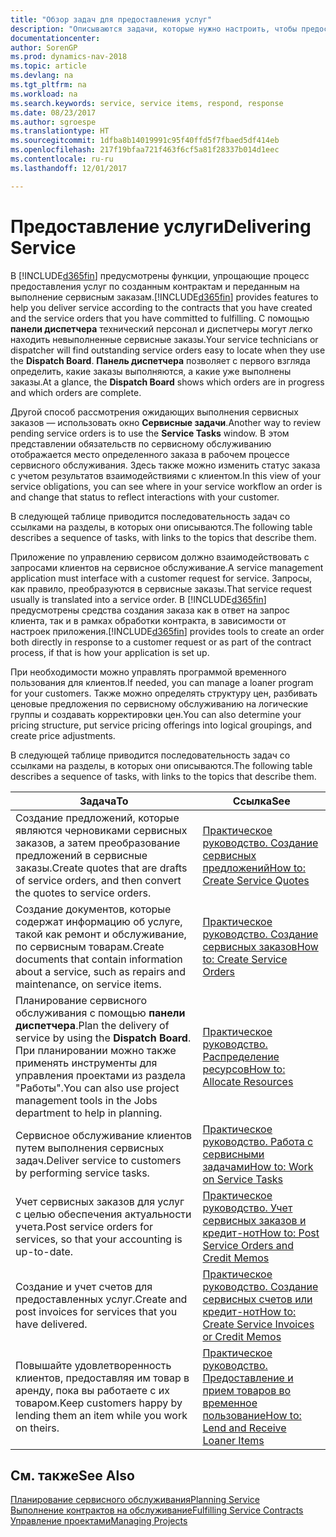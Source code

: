 ```yaml
---
title: "Обзор задач для предоставления услуг"
description: "Описываются задачи, которые нужно настроить, чтобы предоставлять качественное обслуживание и выполнять условия соглашений с клиентами."
documentationcenter: 
author: SorenGP
ms.prod: dynamics-nav-2018
ms.topic: article
ms.devlang: na
ms.tgt_pltfrm: na
ms.workload: na
ms.search.keywords: service, service items, respond, response
ms.date: 08/23/2017
ms.author: sgroespe
ms.translationtype: HT
ms.sourcegitcommit: 1dfba8b14019991c95f40ffd5f7fbaed5df414eb
ms.openlocfilehash: 217f19bfaa721f463f6cf5a81f28337b014d1eec
ms.contentlocale: ru-ru
ms.lasthandoff: 12/01/2017

---
```

# <a name="delivering-service"></a><span data-ttu-id="2213e-103">Предоставление услуги</span><span class="sxs-lookup"><span data-stu-id="2213e-103">Delivering Service</span></span>
<span data-ttu-id="2213e-104">В [!INCLUDE[d365fin](includes/d365fin_md.md)] предусмотрены функции, упрощающие процесс предоставления услуг по созданным контрактам и переданным на выполнение сервисным заказам.</span><span class="sxs-lookup"><span data-stu-id="2213e-104">[!INCLUDE[d365fin](includes/d365fin_md.md)] provides features to help you deliver service according to the contracts that you have created and the service orders that you have committed to fulfilling.</span></span> <span data-ttu-id="2213e-105">С помощью **панели диспетчера** технический персонал и диспетчеры могут легко находить невыполненные сервисные заказы.</span><span class="sxs-lookup"><span data-stu-id="2213e-105">Your service technicians or dispatcher will find outstanding service orders easy to locate when they use the **Dispatch Board**.</span></span> <span data-ttu-id="2213e-106">**Панель диспетчера** позволяет с первого взгляда определить, какие заказы выполняются, а какие уже выполнены заказы.</span><span class="sxs-lookup"><span data-stu-id="2213e-106">At a glance, the **Dispatch Board** shows which orders are in progress and which orders are complete.</span></span>  
  
<span data-ttu-id="2213e-107">Другой способ рассмотрения ожидающих выполнения сервисных заказов — использовать окно **Сервисные задачи**.</span><span class="sxs-lookup"><span data-stu-id="2213e-107">Another way to review pending service orders is to use the **Service Tasks** window.</span></span> <span data-ttu-id="2213e-108">В этом представлении обязательств по сервисному обслуживанию отображается место определенного заказа в рабочем процессе сервисного обслуживания. Здесь также можно изменить статус заказа с учетом результатов взаимодействиями с клиентом.</span><span class="sxs-lookup"><span data-stu-id="2213e-108">In this view of your service obligations, you can see where in your service workflow an order is and change that status to reflect interactions with your customer.</span></span>  
  
<span data-ttu-id="2213e-109">В следующей таблице приводится последовательность задач со ссылками на разделы, в которых они описываются.</span><span class="sxs-lookup"><span data-stu-id="2213e-109">The following table describes a sequence of tasks, with links to the topics that describe them.</span></span>   

<span data-ttu-id="2213e-110">Приложение по управлению сервисом должно взаимодействовать с запросами клиентов на сервисное обслуживание.</span><span class="sxs-lookup"><span data-stu-id="2213e-110">A service management application must interface with a customer request for service.</span></span> <span data-ttu-id="2213e-111">Запросы, как правило, преобразуются в сервисные заказы.</span><span class="sxs-lookup"><span data-stu-id="2213e-111">That service request usually is translated into a service order.</span></span> <span data-ttu-id="2213e-112">В [!INCLUDE[d365fin](includes/d365fin_md.md)] предусмотрены средства создания заказа как в ответ на запрос клиента, так и в рамках обработки контракта, в зависимости от настроек приложения.</span><span class="sxs-lookup"><span data-stu-id="2213e-112">[!INCLUDE[d365fin](includes/d365fin_md.md)] provides tools to create an order both directly in response to a customer request or as part of the contract process, if that is how your application is set up.</span></span>  
  
<span data-ttu-id="2213e-113">При необходимости можно управлять программой временного пользования для клиентов.</span><span class="sxs-lookup"><span data-stu-id="2213e-113">If needed, you can manage a loaner program for your customers.</span></span> <span data-ttu-id="2213e-114">Также можно определять структуру цен, разбивать ценовые предложения по сервисному обслуживанию на логические группы и создавать корректировки цен.</span><span class="sxs-lookup"><span data-stu-id="2213e-114">You can also determine your pricing structure, put service pricing offerings into logical groupings, and create price adjustments.</span></span>  
  
<span data-ttu-id="2213e-115">В следующей таблице приводится последовательность задач со ссылками на разделы, в которых они описываются.</span><span class="sxs-lookup"><span data-stu-id="2213e-115">The following table describes a sequence of tasks, with links to the topics that describe them.</span></span>   
  
|<span data-ttu-id="2213e-116">**Задача**</span><span class="sxs-lookup"><span data-stu-id="2213e-116">**To**</span></span>|<span data-ttu-id="2213e-117">**Ссылка**</span><span class="sxs-lookup"><span data-stu-id="2213e-117">**See**</span></span>|  
|------------|-------------|  
|<span data-ttu-id="2213e-118">Создание предложений, которые являются черновиками сервисных заказов, а затем преобразование предложений в сервисные заказы.</span><span class="sxs-lookup"><span data-stu-id="2213e-118">Create quotes that are drafts of service orders, and then convert the quotes to service orders.</span></span>|[<span data-ttu-id="2213e-119">Практическое руководство. Создание сервисных предложений</span><span class="sxs-lookup"><span data-stu-id="2213e-119">How to: Create Service Quotes</span></span>](service-how-to-create-service-quotes.md)|
|<span data-ttu-id="2213e-120">Создание документов, которые содержат информацию об услуге, такой как ремонт и обслуживание, по сервисным товарам.</span><span class="sxs-lookup"><span data-stu-id="2213e-120">Create documents that contain information about a service, such as repairs and maintenance, on service items.</span></span>|[<span data-ttu-id="2213e-121">Практическое руководство. Создание сервисных заказов</span><span class="sxs-lookup"><span data-stu-id="2213e-121">How to: Create Service Orders</span></span>](service-how-to-create-service-orders.md)|
|<span data-ttu-id="2213e-122">Планирование сервисного обслуживания с помощью **панели диспетчера**.</span><span class="sxs-lookup"><span data-stu-id="2213e-122">Plan the delivery of service by using the **Dispatch Board**.</span></span> <span data-ttu-id="2213e-123">При планировании можно также применять инструменты для управления проектами из раздела "Работы".</span><span class="sxs-lookup"><span data-stu-id="2213e-123">You can also use project management tools in the Jobs department to help in planning.</span></span>|[<span data-ttu-id="2213e-124">Практическое руководство. Распределение ресурсов</span><span class="sxs-lookup"><span data-stu-id="2213e-124">How to: Allocate Resources</span></span>](service-how-to-allocate-resources.md)|  
|<span data-ttu-id="2213e-125">Сервисное обслуживание клиентов путем выполнения сервисных задач.</span><span class="sxs-lookup"><span data-stu-id="2213e-125">Deliver service to customers by performing service tasks.</span></span>|[<span data-ttu-id="2213e-126">Практическое руководство. Работа с сервисными задачами</span><span class="sxs-lookup"><span data-stu-id="2213e-126">How to: Work on Service Tasks</span></span>](service-how-to-work-on-service-tasks.md)|  
|<span data-ttu-id="2213e-127">Учет сервисных заказов для услуг с целью обеспечения актуальности учета.</span><span class="sxs-lookup"><span data-stu-id="2213e-127">Post service orders for services, so that your accounting is up-to-date.</span></span>|[<span data-ttu-id="2213e-128">Практическое руководство. Учет сервисных заказов и кредит-нот</span><span class="sxs-lookup"><span data-stu-id="2213e-128">How to: Post Service Orders and Credit Memos</span></span>](service-how-to-post-service-orders.md)|  
|<span data-ttu-id="2213e-129">Создание и учет счетов для предоставленных услуг.</span><span class="sxs-lookup"><span data-stu-id="2213e-129">Create and post invoices for services that you have delivered.</span></span>|[<span data-ttu-id="2213e-130">Практическое руководство. Создание сервисных счетов или кредит-нот</span><span class="sxs-lookup"><span data-stu-id="2213e-130">How to: Create Service Invoices or Credit Memos</span></span>](service-how-create-invoices.md)|  
|<span data-ttu-id="2213e-131">Повышайте удовлетворенность клиентов, предоставляя им товар в аренду, пока вы работаете с их товаром.</span><span class="sxs-lookup"><span data-stu-id="2213e-131">Keep customers happy by lending them an item while you work on theirs.</span></span>| [<span data-ttu-id="2213e-132">Практическое руководство. Предоставление и прием товаров во временное пользование</span><span class="sxs-lookup"><span data-stu-id="2213e-132">How to: Lend and Receive Loaner Items</span></span>](service-how-to-lend-receive-loaners.md)|
  
## <a name="see-also"></a><span data-ttu-id="2213e-133">См. также</span><span class="sxs-lookup"><span data-stu-id="2213e-133">See Also</span></span>  
[<span data-ttu-id="2213e-134">Планирование сервисного обслуживания</span><span class="sxs-lookup"><span data-stu-id="2213e-134">Planning Service</span></span>](service-plan-service.md)  
[<span data-ttu-id="2213e-135">Выполнение контрактов на обслуживание</span><span class="sxs-lookup"><span data-stu-id="2213e-135">Fulfilling Service Contracts</span></span>](service-fulfill-service-contracts.md)  
[<span data-ttu-id="2213e-136">Управление проектами</span><span class="sxs-lookup"><span data-stu-id="2213e-136">Managing Projects</span></span>](projects-manage-projects.md)  

